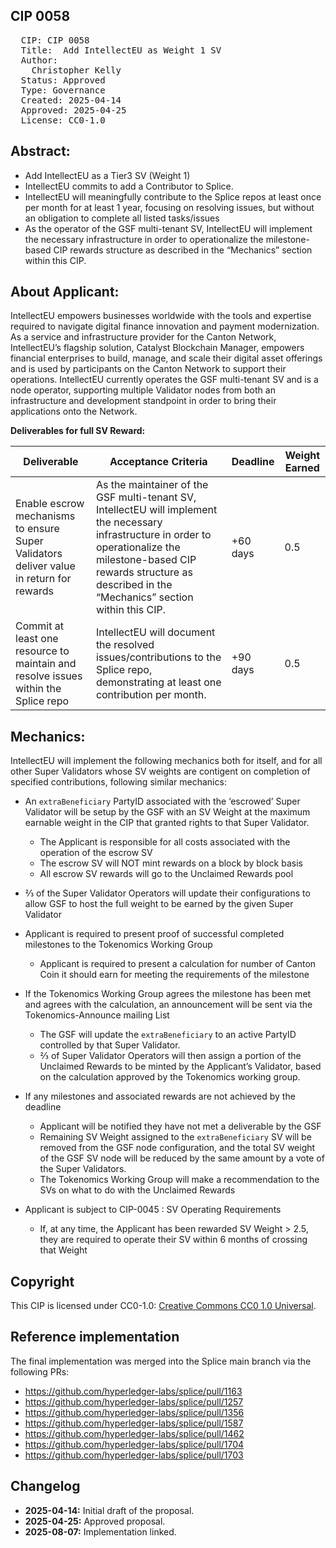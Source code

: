 ## CIP 0058

<pre>
  CIP: CIP 0058
  Title:  Add IntellectEU as Weight 1 SV
  Author: 
    Christopher Kelly 
  Status: Approved 
  Type: Governance 
  Created: 2025-04-14
  Approved: 2025-04-25
  License: CC0-1.0
</pre>

## Abstract:

* Add IntellectEU as a Tier3 SV (Weight 1)
* IntellectEU commits to add a Contributor to Splice.
* IntellectEU will meaningfully contribute to the Splice repos at least once per month for at least 1 year, focusing on resolving issues, but without an obligation to complete all listed tasks/issues
* As the operator of the GSF multi-tenant SV, IntellectEU will implement the necessary infrastructure in order to operationalize the milestone-based CIP rewards structure as described in the “Mechanics” section within this CIP.


## About Applicant:
IntellectEU empowers businesses worldwide with the tools and expertise required to navigate digital finance innovation and payment modernization. As a service and infrastructure provider for the Canton Network, IntellectEU’s flagship solution, Catalyst Blockchain Manager, empowers financial enterprises to build, manage, and scale their digital asset offerings and is used by participants on the Canton Network to support their operations.  IntellectEU currently operates the GSF multi-tenant SV and is a node operator, supporting multiple Validator nodes from both an infrastructure and development standpoint in order to bring their applications onto the Network.

**Deliverables for full SV Reward:**

| Deliverable | Acceptance Criteria | Deadline | Weight Earned |
|-------------|---------------------|----------|----------------|
| Enable escrow mechanisms to ensure Super Validators deliver value in return for rewards | As the maintainer of the GSF multi-tenant SV, IntellectEU will implement the necessary infrastructure in order to operationalize the milestone-based CIP rewards structure as described in the “Mechanics” section within this CIP. | +60 days | 0.5 |
| Commit at least one resource to maintain and resolve issues within the Splice repo | IntellectEU will document the resolved issues/contributions to the Splice repo, demonstrating at least one contribution per month. | +90 days | 0.5 |

## Mechanics:
IntellectEU will implement the following mechanics both for itself, and for all other Super Validators whose SV weights are contigent on completion of specified contributions, following similar mechanics: 
* An `extraBeneficiary` PartyID associated with the ‘escrowed’ Super Validator will be setup by the GSF with an SV Weight at the maximum earnable weight in the CIP that granted rights to that Super Validator.
    * The Applicant is responsible for all costs associated with the operation of the escrow SV
    * The escrow SV will NOT mint rewards on a block by block basis
    * All escrow SV rewards will go to the Unclaimed Rewards pool
* ⅔ of the Super Validator Operators will update their configurations to allow GSF to host the full weight to be earned by the given Super Validator
* Applicant is required to present proof of successful completed milestones to the Tokenomics Working Group
    * Applicant is required to present a calculation for number of Canton Coin it should earn for meeting the requirements of the milestone
* If the Tokenomics Working Group agrees the milestone has been met and agrees with the calculation, an announcement will be sent via the Tokenomics-Announce mailing List
    * The GSF will update the `extraBeneficiary` to an active PartyID controlled by that Super Validator. 
    * ⅔ of Super Validator Operators will then assign a portion of the Unclaimed Rewards to be minted by the Applicant’s Validator, based on the calculation approved by the Tokenomics working group.
   
* If any milestones and associated rewards are not achieved by the deadline
    * Applicant will be notified they have not met a deliverable by the GSF 
    * Remaining SV Weight assigned to the `extraBeneficiary` SV will be removed from the GSF node configuration, and the total SV weight of the GSF SV node will be reduced by the same amount by a vote of the Super Validators.
    * The Tokenomics Working Group will make a recommendation to the SVs on what to do with the Unclaimed Rewards 
* Applicant is subject to CIP-0045 : SV Operating Requirements
    * If, at any time, the Applicant has been rewarded SV Weight > 2.5, they are required to operate their SV within 6 months of crossing that Weight

## Copyright

This CIP is licensed under CC0-1.0: [Creative Commons CC0 1.0 Universal](https://creativecommons.org/publicdomain/zero/1.0/).

## Reference implementation

The final implementation was merged into the Splice main branch via the following PRs:

- https://github.com/hyperledger-labs/splice/pull/1163
- https://github.com/hyperledger-labs/splice/pull/1257
- https://github.com/hyperledger-labs/splice/pull/1356
- https://github.com/hyperledger-labs/splice/pull/1587
- https://github.com/hyperledger-labs/splice/pull/1462
- https://github.com/hyperledger-labs/splice/pull/1704
- https://github.com/hyperledger-labs/splice/pull/1703

## Changelog

* **2025-04-14:** Initial draft of the proposal.
* **2025-04-25:** Approved proposal.
* **2025-08-07:** Implementation linked.
